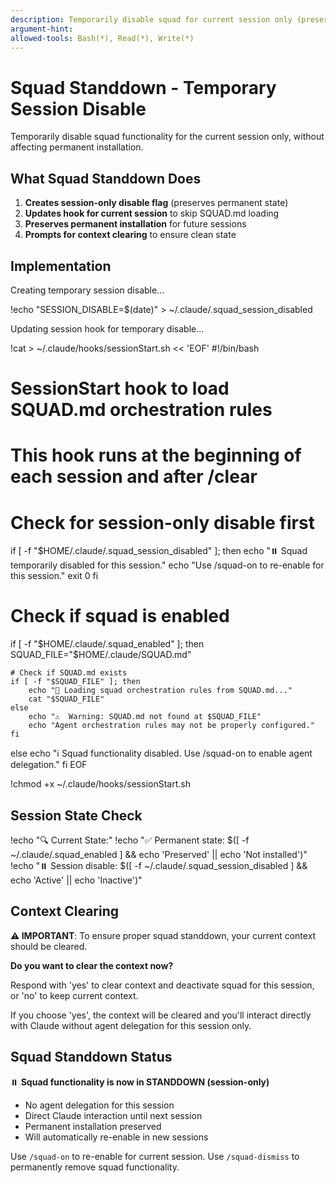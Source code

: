 ```yaml
---
description: Temporarily disable squad for current session only (preserves permanent state)
argument-hint:
allowed-tools: Bash(*), Read(*), Write(*)
---
```


# Squad Standdown - Temporary Session Disable

Temporarily disable squad functionality for the current session only, without affecting permanent installation.

## What Squad Standdown Does

1. **Creates session-only disable flag** (preserves permanent state)
2. **Updates hook for current session** to skip SQUAD.md loading
3. **Preserves permanent installation** for future sessions
4. **Prompts for context clearing** to ensure clean state

## Implementation

Creating temporary session disable...

!echo "SESSION_DISABLE=$(date)" > ~/.claude/.squad_session_disabled

Updating session hook for temporary disable...

!cat > ~/.claude/hooks/sessionStart.sh << 'EOF'
#!/bin/bash

# SessionStart hook to load SQUAD.md orchestration rules
# This hook runs at the beginning of each session and after /clear

# Check for session-only disable first
if [ -f "$HOME/.claude/.squad_session_disabled" ]; then
    echo "⏸️  Squad temporarily disabled for this session."
    echo "Use /squad-on to re-enable for this session."
    exit 0
fi

# Check if squad is enabled
if [ -f "$HOME/.claude/.squad_enabled" ]; then
    SQUAD_FILE="$HOME/.claude/SQUAD.md"

    # Check if SQUAD.md exists
    if [ -f "$SQUAD_FILE" ]; then
        echo "🤖 Loading squad orchestration rules from SQUAD.md..."
        cat "$SQUAD_FILE"
    else
        echo "⚠️  Warning: SQUAD.md not found at $SQUAD_FILE"
        echo "Agent orchestration rules may not be properly configured."
    fi
else
    echo "ℹ️  Squad functionality disabled. Use /squad-on to enable agent delegation."
fi
EOF

!chmod +x ~/.claude/hooks/sessionStart.sh

## Session State Check

!echo "🔍 Current State:"
!echo "✅ Permanent state: $([ -f ~/.claude/.squad_enabled ] && echo 'Preserved' || echo 'Not installed')"
!echo "⏸️  Session disable: $([ -f ~/.claude/.squad_session_disabled ] && echo 'Active' || echo 'Inactive')"

## Context Clearing

**⚠️ IMPORTANT**: To ensure proper squad standdown, your current context should be cleared.

**Do you want to clear the context now?**

Respond with 'yes' to clear context and deactivate squad for this session, or 'no' to keep current context.

If you choose 'yes', the context will be cleared and you'll interact directly with Claude without agent delegation for this session only.

## Squad Standdown Status

⏸️ **Squad functionality is now in STANDDOWN (session-only)**

- No agent delegation for this session
- Direct Claude interaction until next session
- Permanent installation preserved
- Will automatically re-enable in new sessions

Use `/squad-on` to re-enable for current session.
Use `/squad-dismiss` to permanently remove squad functionality.